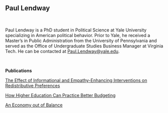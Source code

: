 ## Paul Lendway

&nbsp;

Paul Lendway is a PhD student in Political Science at Yale University specializing in American political behavior. Prior to Yale, he received a Master’s in Public Administration from the University of Pennsylvania and served as the Office of Undergraduate Studies Business Manager at Virginia Tech. He can be contacted at Paul.Lendway@yale.edu. 

 &nbsp;

**Publications** 
 
 <a href="https://www.yalejournal.org/publications/the-effect-of-informational-and-empathy-enhancing-interventions-on-redistributive-preferences" URL> The Effect of Informational and Empathy-Enhancing Interventions on Redistributive Preferences </a>
  
<a href="https://www.fels.upenn.edu/recap/posts/1162" URL> How Higher Education Can Practice Better Budgeting </a>
 
 <a href="https://www.fels.upenn.edu/recap/posts/834" URL> An Economy out of Balance </a>
 
 &nbsp;





